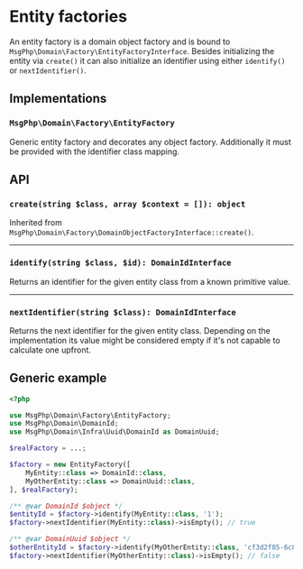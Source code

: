 # Entity factories

An entity factory is a domain object factory and is bound to `MsgPhp\Domain\Factory\EntityFactoryInterface`.
Besides initializing the entity via `create()` it can also initialize an identifier using either `identify()` or 
`nextIdentifier()`.

## Implementations

### `MsgPhp\Domain\Factory\EntityFactory`

Generic entity factory and decorates any object factory. Additionally it must be provided with the identifier class 
mapping.

## API

### `create(string $class, array $context = []): object`

Inherited from `MsgPhp\Domain\Factory\DomainObjectFactoryInterface::create()`.

---

### `identify(string $class, $id): DomainIdInterface`

Returns an identifier for the given entity class from a known primitive value.

---

### `nextIdentifier(string $class): DomainIdInterface`

Returns the next identifier for the given entity class. Depending on the implementation its value might be considered
empty if it's not capable to calculate one upfront.

## Generic example

```php
<?php

use MsgPhp\Domain\Factory\EntityFactory;
use MsgPhp\Domain\DomainId;
use MsgPhp\Domain\Infra\Uuid\DomainId as DomainUuid;

$realFactory = ...;

$factory = new EntityFactory([
    MyEntity::class => DomainId::class,
    MyOtherEntity::class => DomainUuid::class,
], $realFactory);

/** @var DomainId $object */
$entityId = $factory->identify(MyEntity::class, '1');
$factory->nextIdentifier(MyEntity::class)->isEmpty(); // true

/** @var DomainUuid $object */
$otherEntityId = $factory->identify(MyOtherEntity::class, 'cf3d2f85-6c86-44d1-8634-af51c91a9a74');
$factory->nextIdentifier(MyOtherEntity::class)->isEmpty(); // false
```
